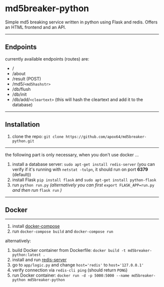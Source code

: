 # md5breaker-python
Simple md5 breaking service written in python using Flask and redis. Offers an HTML frontend and an API.

---

## Endpoints
currently available endpoints (routes) are:
  * /
  * /about
  * /result (POST)
  * /md5/`<md5hashstr>`
  * /db/flush
  * /db/init
  * /db/add/`<cleartext>` (this will hash the cleartext and add it to the database)

---

## Installation

1. clone the repo: `git clone https://github.com/apox64/md5breaker-python.git`
---
the following part is only necessary, when you don't use docker ...

1. install a database server: `sudo apt-get install redis-server` (you can verify if it's running with `netstat -tulpn`, it should run on port **6379** (default))
2. install Flask `pip install flask` and `sudo apt-get install python-flask`
3. run `python run.py` *(alternatively you can first* `export FLASK_APP=run.py` *and then run* `flask run` *)*
---

## Docker

---

1. install [docker-compose](https://docs.docker.com/compose/install/)
2. run `docker-compose build` and `docker-compose run`

alternatively:
1. build Docker container from Dockerfile:
`docker build -t md5breaker-python:latest .`
2. install and run [redis-server](https://redis.io/topics/quickstart)
3. go to `app/logic.py` and change `host='redis'` to `host='127.0.0.1'`
4. verify connection via `redis-cli ping` (should return `PONG`)
5. run Docker container:
`docker run -d -p 5000:5000 --name md5breaker-python md5breaker-python`

